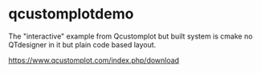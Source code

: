 # qcustomplotdemo

The "interactive" example from Qcustomplot but built system is cmake
no QTdesigner in it but plain code based layout.

https://www.qcustomplot.com/index.php/download

